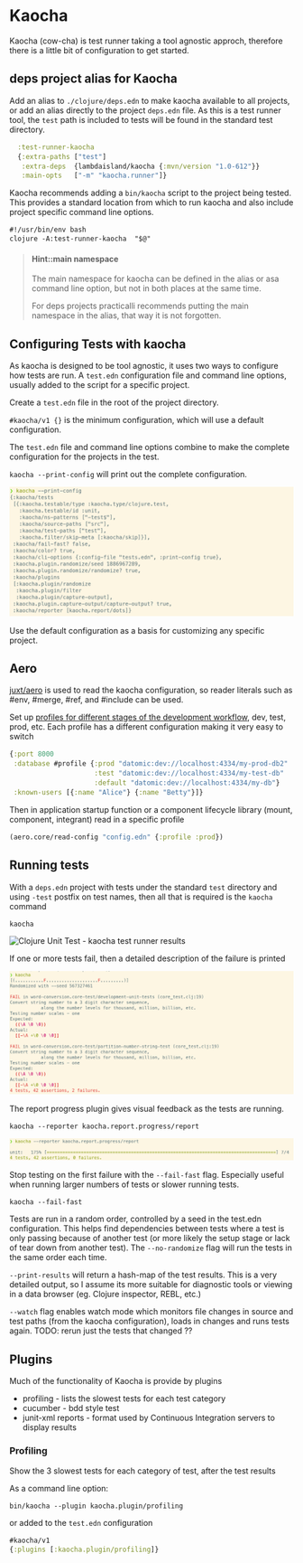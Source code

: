 # Kaocha
Kaocha (cow-cha) is test runner taking a tool agnostic approch, therefore there is a little bit of configuration to get started.


## deps project alias for Kaocha
Add an alias to `./clojure/deps.edn` to make kaocha available to all projects, or add an alias directly to the project `deps.edn` file.  As this is a test runner tool, the `test` path is included to tests will be found in the standard test directory.


```clojure
  :test-runner-kaocha
  {:extra-paths ["test"]
   :extra-deps  {lambdaisland/kaocha {:mvn/version "1.0-612"}}
   :main-opts   ["-m" "kaocha.runner"]}
```

Kaocha recommends adding a `bin/kaocha` script to the project being tested.  This provides a standard location from which to run kaocha and also include project specific command line options.

```shell
#!/usr/bin/env bash
clojure -A:test-runner-kaocha  "$@"
```

> #### Hint::main namespace
> The main namespace for kaocha can be defined in the alias or asa command line option, but not in both places at the same time.
>
> For deps projects practicalli recommends putting the main namespace in the alias, that way it is not forgotten.


## Configuring Tests with kaocha
As kaocha is designed to be tool agnostic, it uses two ways to configure how tests are run.  A `test.edn` configuration file and command line options, usually added to the script for a specific project.

Create a `test.edn` file in the root of the project directory.

`#kaocha/v1 {}` is the minimum configuration, which will use a default configuration.

The `test.edn` file and command line options combine to make the complete configuration for the projects in the test.

`kaocha --print-config` will print out the complete configuration.

![Clojure Unit Test - kaocha print configuration](/images/clojure-unit-test-kaocha-config-print.png)

Use the default configuration as a basis for customizing any specific project.

## Aero
[juxt/aero](https://github.com/juxt/aero) is used to read the kaocha configuration, so reader literals such as #env, #merge, #ref, and #include can be used.

Set up [profiles for different stages of the development workflow](https://juxt.pro/blog/posts/aero.html), dev, test, prod, etc.  Each profile has a different configuration making it very easy to switch

```clojure
{:port 8000
 :database #profile {:prod "datomic:dev://localhost:4334/my-prod-db2"
                     :test "datomic:dev://localhost:4334/my-test-db"
                     :default "datomic:dev://localhost:4334/my-db"}
 :known-users [{:name "Alice"} {:name "Betty"}]}
```

Then in application startup function or a component lifecycle library (mount, component, integrant) read in a specific profile

```clojure
(aero.core/read-config "config.edn" {:profile :prod})
```


## Running tests
With a `deps.edn` project with tests under the standard `test` directory and using `-test` postfix on test names, then all that is required is the `kaocha` command

```shell
kaocha
```

![Clojure Unit Test - kaocha test runner results](/image/clojure-unit-test-kaocha-run-restuls.png)


If one or more tests fail, then a detailed description of the failure is printed

![Clojure Unit Test - kaocha test failure example](/images/clojure-unit-test-kaocha-fail-example.png)

The report progress plugin gives visual feedback as the tests are running.

```shell
kaocha --reporter kaocha.report.progress/report
```

![Clojure Unit Test - kaocha test runner plugin report progress](/images/clojure-unit-test-kaocha-plugin-report-progress-results.png)

Stop testing on the first failure with the `--fail-fast` flag.  Especially useful when running larger numbers of tests or slower running tests.

```shell
kaocha --fail-fast
```

Tests are run in a random order, controlled by a seed in the test.edn configuration.  This helps find dependencies between tests where a test is only passing because of another test (or more likely the setup stage or lack of tear down from another test).  The `--no-randomize` flag will run the tests in the same order each time.

`--print-results` will return a hash-map of the test results.  This is a very detailed output, so I assume its more suitable for diagnostic tools or viewing in a data browser (eg. Clojure inspector, REBL, etc.)


`--watch` flag enables watch mode which monitors file changes in source and test paths (from the kaocha configuration), loads in changes and runs tests again.  TODO: rerun just the tests that changed ??

## Plugins
Much of the functionality of Kaocha is provide by plugins

* profiling - lists the slowest tests for each test category
* cucumber - bdd style test
* junit-xml reports - format used by Continuous Integration servers to display results


### Profiling
Show the 3 slowest tests for each category of test, after the test results

As a command line option:
```shell
bin/kaocha --plugin kaocha.plugin/profiling
```
or added to the `test.edn` configuration
```clojure
#kaocha/v1
{:plugins [:kaocha.plugin/profiling]}
```
